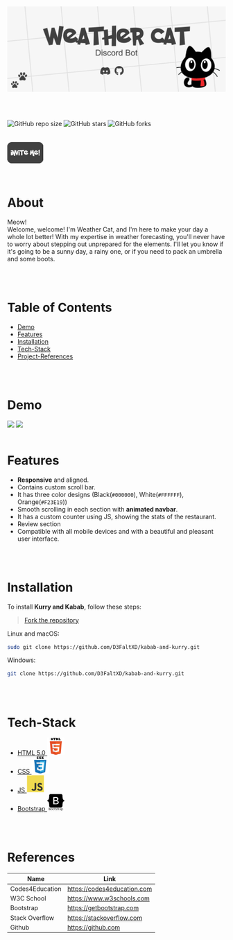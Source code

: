 <div><img src="image\bannergit.png" ></div>

<br><br>

![GitHub repo size](https://img.shields.io/github/repo-size/D3FaltXD/Weather-Cat)
![GitHub stars](https://img.shields.io/github/stars/D3FaltXD/Weather-Cat)
![GitHub forks](https://img.shields.io/github/forks/D3FaltXD/Weather-Cat)
<br>
<br>
<br>
<a href="https://discord.com/api/oauth2/authorize?client_id=1091975384070897694&permissions=534723950656&scope=bot"><img height="50" src="image/invite.png"></a>

<br>

# About

Meow!<br>
Welcome, welcome! I'm Weather Cat, and I'm here to make your day a whole lot better! With my expertise in weather forecasting, you'll never have to worry about stepping out unprepared for the elements. I'll let you know if it's going to be a sunny day, a rainy one, or if you need to pack an umbrella and some boots.


<br>
<br>

# Table of Contents
- [Demo](#Demo)
- [Features](#Features)
- [Installation](#Installation)
- [Tech-Stack](#Tech-Stack)
- [Project-References](#References)

<br>
<br>

# Demo

<img src="images\webdemo.jpg">
<img src="images\phone-website.png">

<br>
<br>

# Features

- **Responsive** and aligned.
- Contains custom scroll bar.
- It has three color designs (Black(`#000000`), White(`#FFFFFF`), Orange(`#F23E19`))
- Smooth scrolling in each section with **animated navbar**.
- It has a custom counter using JS, showing the stats of the restaurant.
- Review section 
- Compatible with all mobile devices and with a beautiful and pleasant user interface.

<br>
<br>

# Installation

To install **Kurry and Kabab**, follow these steps:

> [Fork the repository](https://github.com/D3FaltXD/kabab-and-kurry/fork) 

Linux and macOS:

```bash
sudo git clone https://github.com/D3FaltXD/kabab-and-kurry.git
```

Windows:

```bash
git clone https://github.com/D3FaltXD/kabab-and-kurry.git
```

<br>
<br>

# Tech-Stack

- <div><a href="https://www.w3.org/html/" target="_blank">HTML 5.0 <img src="https://raw.githubusercontent.com/devicons/devicon/master/icons/html5/html5-original-wordmark.svg" alt="html5" width="40" height="40"/> </a></div>

- <div><a href="https://www.w3schools.com/css/" target="_blank"> CSS <img src="https://raw.githubusercontent.com/devicons/devicon/master/icons/css3/css3-original-wordmark.svg" alt="css3" width="40" height="40"/> </a>

- <div><a href="https://developer.mozilla.org/en-US/docs/Web/JavaScript" target="_blank"> JS <img src="https://raw.githubusercontent.com/devicons/devicon/master/icons/javascript/javascript-original.svg" alt="javascript" width="40" height="40"/> </a></div>

- <div><a href="https://developer.mozilla.org/en-US/docs/Web/JavaScript" target="_blank">  Bootstrap  <img src="https://github.com/devicons/devicon/blob/master/icons/bootstrap/bootstrap-plain-wordmark.svg" alt="bootstrap" width="40" height="40"/> </a></div>

<br>
<br>

# References

| Name | Link |
| --- | ---|
| Codes4Education | https://codes4education.com |
| W3C School | https://www.w3schools.com |
| Bootstrap | https://getbootstrap.com |
| Stack Overflow | https://stackoverflow.com |
| Github | https://github.com |